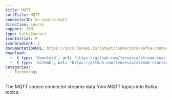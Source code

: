 ```yaml
---
title: MQTT
sortTitle: MQTT
connectorID: kc-source-mqtt
direction: source
support: IBM
type: kafkaConnect
iconInitial: M
iconGradient: 1
documentationURL: https://docs.lenses.io/latest/connectors/kafka-connectors/sources/mqtt
download:
  -  { type: 'Download', url: 'https://github.com/lensesio/stream-reactor/releases' }
  -  { type: 'GitHub', url: 'https://github.com/lensesio/stream-reactor' }
categories:
  - Technology
---
```

The MQTT source connector streams data from MQTT topics into Kafka topics.
